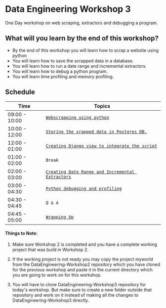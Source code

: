 # Data Engineering Workshop 3

One Day workshop on web scraping, extractors and debugging a program.
## What will you learn by the end of this workshop?
- By the end of this workshop you will learn how to scrap a website using python
- You will learn how to save the scrapped data in a database.
- You will learn how to run a date range and incremental extractors.
- You will learn how to debug a python program.
- You will learn time profiling and memory profiling.

## Schedule
| Time          | Topics
|---------------|-------
| 09:00 - 10:00 |  [`Webscrapping using python`](/docs/webscrapping_using_python.md)
| 10:00 - 12:00 |  [`Storing the srapped data in Postgres DB.`](/docs/saving_in_postgres_db.md)
| 12:00 - 01:00 |  [`Creating Django view to integrate the script`](/docs/django_view.md)
| 01:00 - 02:00 |  `Break`
| 02:00 - 03:00 |  [`Creating Date Range and Incremental Extractors`](/docs/date_range_extrcators.md)
| 03:00 - 04:30 |  [`Python debugging and profiling`](/docs/unit_test/debugging_and_profiling.md)
| 04:30 - 04:45 |  `Q & A`
| 04:45 - 05:00 |  [`Wrapping Up`](/docs/workshop3_home_work.md)


#### Things to Note:

1. Make sure Workshop 2 is completed and you have a complete working project that was build in Workshop 2.
2. If the working project is not ready you may copy the project myworld from the DataEngineering-Workshop2 repository which you have cloned for the previous workshop
and paste it in the current directory which you are going to work on for this workshop.
   
3. You will have to clone DataEngineering-Workshop3 repository for today's workshop. But make sure to create a new folder outside that repository and work on it instead of 
making all the changes to DataEngineering-Workshop3 directly.